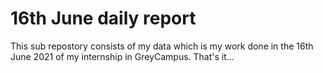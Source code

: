 # 16th June daily report
This sub repostory consists of my data which is my work done in the 16th June 2021 of my internship in GreyCampus.
That's it... 
